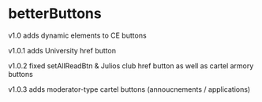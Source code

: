 # betterButtons
v1.0 adds dynamic elements to CE buttons

v1.0.1 adds University href button

v1.0.2 fixed setAllReadBtn & Julios club href button as well as cartel armory buttons


v1.0.3 adds moderator-type cartel buttons (annoucnements / applications)

